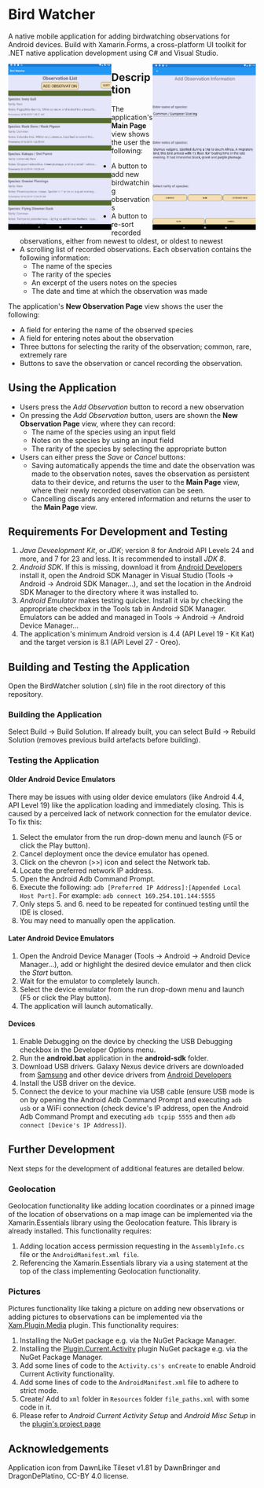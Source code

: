 # Bird Watcher
 A native mobile application for adding birdwatching observations for Android devices. Build with Xamarin.Forms, a cross-platform UI toolkit for .NET native application development using C# and Visual Studio.  

<img src="/PreviewImages/MainPageView.png" alt="The main page view" align="left" width="210">
<img src="/PreviewImages/NewObservationView.png" alt="Adding a new observation" align="right" width="210">
 
## Description
 The application's **Main Page** view shows the user the following:  
 - A button to add new birdwatching observations  
 - A button to re-sort recorded observations, either from newest to oldest, or oldest to newest  
 - A scrolling list of recorded observations. Each observation contains the following information:  
	- The name of the species  
	- The rarity of the species  
	- An excerpt of the users notes on the species  
	- The date and time at which the observation was made   
	
 The application's **New Observation Page** view shows the user the following:  
 - A field for entering the name of the observed species  
 - A field for entering notes about the observation  
 - Three buttons for selecting the rarity of the observation; common, rare, extremely rare
 - Buttons to save the observation or cancel recording the observation.

## Using the Application
 - Users press the *Add Observation* button to record a new observation  
 - On pressing the *Add Observation* button, users are shown the **New Observation Page** view, where they can record:  
	- The name of the species using an input field  
	- Notes on the species by using an input field  
	- The rarity of the species by selecting the appropriate button  
 - Users can either press the *Save* or *Cancel* buttons:  
	- Saving automatically appends the time and date the observation was made to the observation notes, saves the observation as persistent data to their device, and returns the user to the **Main Page** view, where their newly recorded observation can be seen.  
	- Cancelling discards any entered information and returns the user to the **Main Page** view.  

## Requirements For Development and Testing
 1. *Java Deveelopment Kit*, or *JDK*; version 8 for Android API Levels 24 and more, and 7 for 23 and less. It is recommended to install *JDK 8*.  
 2. *Android SDK*. If this is missing, download it from [Android Developers](https://developer.android.com/studio/#downloads) install it, open the Android SDK Manager in Visual Studio (Tools -> Android -> Android SDK Manager...), and set the location in the Android SDK Manager to the directory where it was installed to.  
 3. *Android Emulator* makes testing quicker. Install it via by checking the appropriate checkbox in the Tools tab in Android SDK Manager. Emulators can be added and managed in Tools -> Android -> Android Device Manager...  
 4. The application's minimum Android version is 4.4 (API Level 19 - Kit Kat) and the target version is 8.1 (API Level 27 - Oreo).  
 
## Building and Testing the Application
 Open the BirdWatcher solution (.sln) file in the root directory of this repository.  

### Building the Application
 Select Build -> Build Solution. If already built, you can select Build -> Rebuild Solution (removes previous build artefacts before building).  
  
### Testing the Application

#### Older Android Device Emulators
 There may be issues with using older device emulators (like Android 4.4, API Level 19) like the application loading and immediately closing. This is caused by a perceived lack of network connection for the emulator device. To fix this:  
 1. Select the emulator from the run drop-down menu and launch (F5 or click the Play button).  
 2. Cancel deployment once the device emulator has opened.  
 3. Click on the chevron (>>) icon and select the Network tab.  
 4. Locate the preferred network IP address.  
 5. Open the Android Adb Command Prompt.  
 6. Execute the following: `adb [Preferred IP Address]:[Appended Local Host Port]`. For example: `adb connect 169.254.101.144:5555`  
 7. Only steps 5. and 6. need to be repeated for continued testing until the IDE is closed.  
 8. You may need to manually open the application.  
 
#### Later Android Device Emulators
 1. Open the Android Device Manager (Tools -> Android -> Android Device Manager...), add or highlight the desired device emulator and then click the *Start* button.  
 2. Wait for the emulator to completely launch.  
 3. Select the device emulator from the run drop-down menu and launch (F5 or click the Play button).  
 4. The application will launch automatically.  
 
#### Devices
 1. Enable Debugging on the device by checking the USB Debugging checkbox in the Developer Options menu.  
 2. Run the **android.bat** application in the **android-sdk** folder. 
 3. Download USB drivers. Galaxy Nexus device drivers are downloaded from [Samsung](https://www.samsung.com/us/support/downloads/) and other device drivers from [Android Developers](https://developer.android.com/studio/run/oem-usb#Drivers)
 4. Install the USB driver on the device.  
 5. Connect the device to your machine via USB cable (ensure USB mode is on by opening the Android Adb Command Prompt and executing `adb usb` or a WiFi connection (check device's IP address, open the Android Adb Command Prompt and executing `adb tcpip 5555` and then `adb connect [Device's IP Address]`).  
 
## Further Development
 Next steps for the development of additional features are detailed below.  

### Geolocation
 Geolocation functionality like adding location coordinates or a pinned image of the location of observations on a map image can be implemented via the Xamarin.Essentials library using the Geolocation feature. This library is already installed. This functionality requires:    
 1. Adding location access permission requesting in the `AssemblyInfo.cs` file or the `AndroidManifest.xml file`.  
 2. Referencing the Xamarin.Essentials library via a using statement at the top of the class implementing Geolocation functionality.  
 
### Pictures
 Pictures functionality like taking a picture on adding new observations or adding pictures to observations can be implemented via the [Xam.Plugin.Media](https://github.com/jamesmontemagno/MediaPlugin) plugin. This functionality requires:  
 1. Installing the NuGet package e.g. via the NuGet Package Manager.  
 2. Installing the [Plugin.Current.Activity](https://github.com/jamesmontemagno/CurrentActivityPlugin) plugin NuGet package e.g. via the NuGet Package Manager.  
 3. Add some lines of code to the `Activity.cs's onCreate` to enable Android Current Activity functionality.
 4. Add some lines of code to the `AndroidManifest.xml` file to adhere to strict mode.
 5. Create/ Add to `xml` folder in `Resources` folder `file_paths.xml` with some code in it.
 6. Please refer to *Android Current Activity Setup* and *Android Misc Setup* in the [plugin's project page](https://github.com/jamesmontemagno/MediaPlugin)

## Acknowledgements
 Application icon from DawnLike Tileset v1.81 by DawnBringer and DragonDePlatino, CC-BY 4.0 license.  